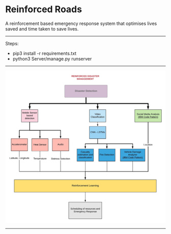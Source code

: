 # Reinforced Roads

A reinforcement based emergency response system that optimises lives saved and time taken to save lives.

---
Steps:
- pip3 install -r requirements.txt
- python3 Server/manage.py runserver
---

![](Images/flow.jpeg)

---
 
